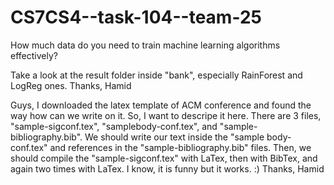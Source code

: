 # CS7CS4--task-104--team-25
How much data do you need to train machine learning algorithms effectively?

Take a look at the result folder inside "bank", especially RainForest and LogReg ones. Thanks, Hamid

Guys, I downloaded the latex template of ACM conference and found the way how can we write on it. So, I want to descripe it here.
There are 3 files, "sample-sigconf.tex", "samplebody-conf.tex", and "sample-bibliography.bib". We should write our text inside the "sample body-conf.tex" and references in the "sample-bibliography.bib" files. Then, we should compile the "sample-sigconf.tex" with LaTex, then with BibTex, and again two times with LaTex. I know, it is funny but it works. :) Thanks, Hamid
